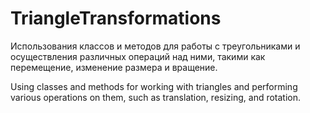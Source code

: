 # TriangleTransformations
Использования классов и методов для работы с треугольниками и осуществления различных операций над ними, такими как перемещение, изменение размера и вращение.

Using classes and methods for working with triangles and performing various operations on them, such as translation, resizing, and rotation.
